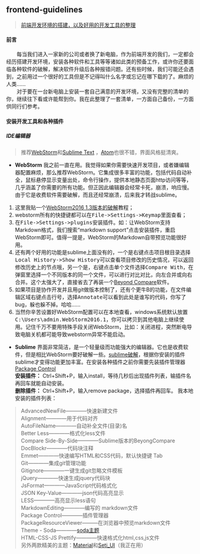 
## frontend-guidelines
> [前端开发环境的搭建，以及好用的开发工具的整理](https://cnyet.github.io/frontend-guidelines/)

#### 前言
&emsp;&emsp;每当我们进入一家新的公司或者换了新电脑，作为前端开发的我们，一定都会经历搭建开发环境，安装各种软件和工具等等诸如此类的预备工作，或许你还要面临各种软件的破解，解决软件升级后各种报错问题。还有些时候，我们可能还会遇到，之前用过一个很好的工具但是不记得叫什么名字或忘记在哪下载的了。麻烦的人类……<br>
&emsp;&emsp;对于要在一台新电脑上安装一套自己满意的开发环境，又没有完整的清单的你，继续往下看或许能帮到你。我在此整理了一套清单，一方面自己备份，一方面供同行们参考。
#### 安装开发工具和各种插件

##### IDE编辑器
> 推荐[WebStorm](https://www.jetbrains.com/webstorm/)和[Sublime Text](https://www.sublimetext.com/) ，[Atom](https://atom.io/)也很不错，界面风格挺清爽。

- **WebStorm** 我之前一直在用。我觉得如果你需要快速开发项目，或者嫌编辑器配置麻烦，那么推荐WebStorm。它集成很多丰富的功能，包括代码自动补全，鼠标悬停显示变量出处，命令行操作，提供本地静态页面http访问等等，几乎涵盖了你需要的所有功能。但正因此编辑器会经常卡死，崩溃，响应慢。由于它是收费软件需要破解，而且还经常崩溃，后来我才转战sublime。
1. 这里我贴一个[WebStorm2016 1.3版本的破解](http://www.jianshu.com/p/c5f7ab33add0)教程；
2. webstorm所有的快捷键都可以在<kbd>File->Settings->Keymap</kbd>里面查看；
3. 在<kbd>File->Settings->plugins</kbd>安装插件。如：让WebStorm支持Markdown格式，我们搜索“markdown support”点击安装插件，重启WebStorm即可。值得一提是，WebStorm的Markdown自带预览功能很好用。
4.  还有两个好用的功能是sublime上面没有的，一个是右键点击项目根目录选择<kbd>Local History->Show History</kbd>可以查看项目修改的历史情况，可以返回修改历史上的节点哦，另一个是，右键点击单个文件选择<kbd>Compare With</kbd>，在弹窗里选择一个不同版本的同一个文件，可以进行对比对比，向左合并或向右合并。这个太强大了，直接省去了再装一个[Beyond Compare](http://www.beyondcompare.cc/xiazai.html)软件。
5.  如果项目是协作开发并且用git做版本控制了，还有个更牛B的功能，在文件编辑区域右键点击行号，选择<kbd>Annotate</kbd>可以看到此处是谁写的代码，你写了bug，躲也躲不掉。哈哈……
6.  当然你辛苦设置好WebStorm配置可以在本地查看，windows系统默认放置<kbd>C:\Users\admin\.WebStorm2016.1</kbd>，你可以拷贝到其他电脑上继续使用。记住千万不要用特殊手段关闭WebStorm，比如：关闭进程，突然断电导致电脑关机都可能导致webstorm异常不能启动。

- **Sublime** 界面非常简洁，是一个轻量级而功能强大的编辑器。它也是收费软件，但是相比WebStorm要好破解一些。[sublime破解](http://www.jianshu.com/p/04e1b65dd2c0)，根据你安装的插件sublime才变得功能更加丰富。在安装各种插件之前你需要先装插件管理器[Package Control](https://packagecontrol.io/installation)<br>
**安装插件：** Ctrl+Shift+P，输入install，等待几秒后出现插件列表，输插件名再回车就能自动安装。<br>
**删除插件：** Ctrl+Shift+P，输入remove package，选择插件再回车。
我本地安装的插件列表：
> AdvancedNewFile————快速新建文件<br>
> Alignment————用于代码对齐<br>
> AutoFileName————自动补全文件(目录)名<br>
> Better Less————格式化less文件<br>
> Compare Side-By-Side————Sublime版本的BeyongCompare<br>
> DocBlockr————代码块注释<br>
> Emmet————快速编写HTML和CSS代码，默认快捷键 Tab<br>
> Git————集成git管理功能<br>
> Gitignore————一键生成git忽略文件模板<br>
> jQuery————快速生成jquery代码块<br>
> JsFormat————JavaScript代码格式化<br>
> JSON Key-Value————json代码高亮显示<br>
> LESS————高亮显示less语句<br>
> MarkdownEditing————编写的 markdown文件<br>
> Package Control————插件管理器<br>
> PackageResourceViewer———在浏览器中预览markdown文件<br>
> Theme - Soda————[soda主题](http://buymeasoda.github.io/soda-theme/)<br>
> HTML-CSS-JS Prettify————快速格式化html,css,js文件<br>
> 另外两款精美的主题：[Material](http://equinsuocha.io/material-theme/#/default)和[Seti_UI](https://packagecontrol.io/packages/Seti_UI)（我正在用）


